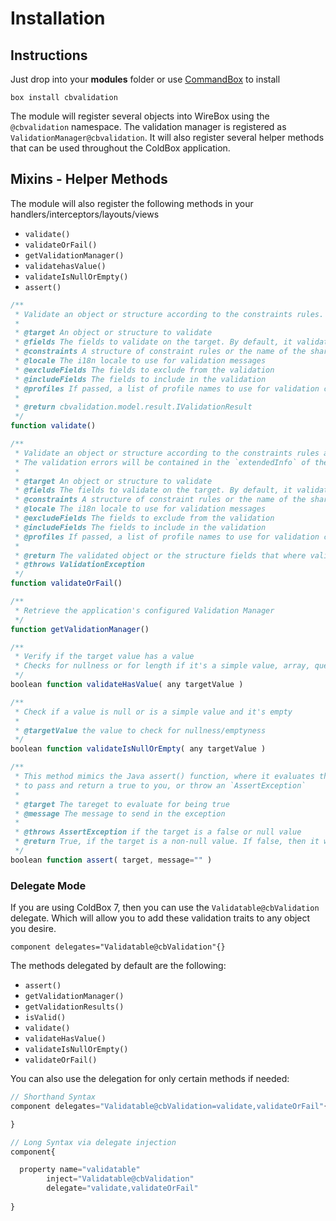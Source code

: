 # Installation

## Instructions

Just drop into your **modules** folder or use [CommandBox](https://www.ortussolutions.com/products/commandbox) to install

`box install cbvalidation`

The module will register several objects into WireBox using the `@cbvalidation` namespace. The validation manager is registered as `ValidationManager@cbvalidation`. It will also register several helper methods that can be used throughout the ColdBox application.

## Mixins - Helper Methods

The module will also register the following methods in your handlers/interceptors/layouts/views

* `validate()`
* `validateOrFail()`
* `getValidationManager()`
* `validatehasValue()`
* `validateIsNullOrEmpty()`
* `assert()`

```javascript
/**
 * Validate an object or structure according to the constraints rules.
 *
 * @target An object or structure to validate
 * @fields The fields to validate on the target. By default, it validates on all fields
 * @constraints A structure of constraint rules or the name of the shared constraint rules to use for validation
 * @locale The i18n locale to use for validation messages
 * @excludeFields The fields to exclude from the validation
 * @includeFields The fields to include in the validation
 * @profiles If passed, a list of profile names to use for validation constraints
 *
 * @return cbvalidation.model.result.IValidationResult
 */
function validate()

/**
 * Validate an object or structure according to the constraints rules and throw an exception if the validation fails.
 * The validation errors will be contained in the `extendedInfo` of the exception in JSON format
 *
 * @target An object or structure to validate
 * @fields The fields to validate on the target. By default, it validates on all fields
 * @constraints A structure of constraint rules or the name of the shared constraint rules to use for validation
 * @locale The i18n locale to use for validation messages
 * @excludeFields The fields to exclude from the validation
 * @includeFields The fields to include in the validation
 * @profiles If passed, a list of profile names to use for validation constraints
 *
 * @return The validated object or the structure fields that where validated
 * @throws ValidationException
 */
function validateOrFail()

/**
 * Retrieve the application's configured Validation Manager
 */
function getValidationManager()

/**
 * Verify if the target value has a value
 * Checks for nullness or for length if it's a simple value, array, query, struct or object.
 */
boolean function validateHasValue( any targetValue )

/**
 * Check if a value is null or is a simple value and it's empty
 *
 * @targetValue the value to check for nullness/emptyness
 */
boolean function validateIsNullOrEmpty( any targetValue )

/**
 * This method mimics the Java assert() function, where it evaluates the target to a boolean value and it must be true
 * to pass and return a true to you, or throw an `AssertException`
 *
 * @target The tareget to evaluate for being true
 * @message The message to send in the exception
 *
 * @throws AssertException if the target is a false or null value
 * @return True, if the target is a non-null value. If false, then it will throw the `AssertError` exception
 */
boolean function assert( target, message="" )
```

### Delegate Mode

If you are using ColdBox 7, then you can use the `Validatable@cbValidation` delegate. Which will allow you to add these validation traits to any object you desire. &#x20;

```
component delegates="Validatable@cbValidation"{}
```

The methods delegated by default are the following:

* `assert()`
* `getValidationManager()`
* `getValidationResults()`
* `isValid()`
* `validate()`
* `validateHasValue()`
* `validateIsNullOrEmpty()`
* `validateOrFail()`

You can also use the delegation for only certain methods if needed:

```javascript
// Shorthand Syntax
component delegates="Validatable@cbValidation=validate,validateOrFail"{

}

// Long Syntax via delegate injection
component{

  property name="validatable" 
        inject="Validatable@cbValidation" 
        delegate="validate,validateOrFail"
  
}
```
